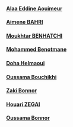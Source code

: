 #### [Alaa Eddine Aouimeur](https://github.com/alaaedaouimeur)
#### [Aimene BAHRI](https://github.com/Aimene-BAHRI)
#### [Moukhtar BENHATCHI](https://github.com/mota-b)
#### [Mohammed Benotmane](https://github.com/Mohammed-Benotmane)
#### [Doha Helmaoui](https://github.com/Doha-Helmaoui)
#### [Oussama Bouchikhi](https://github.com/oussamabouchikhi)
#### [Zaki Bonnor](https://github.com/ZakiBonnor)
#### [Houari ZEGAI](https://github.com/HouariZegai)
#### [Oussama Bonnor](https://github.com/oussamabonnor1)